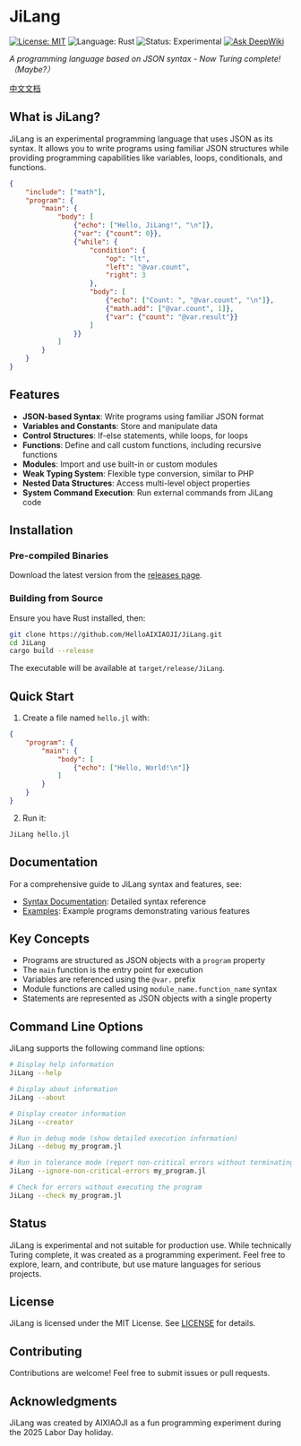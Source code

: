 # JiLang

[![License: MIT](https://img.shields.io/badge/License-MIT-yellow.svg)](https://opensource.org/licenses/MIT)
![Language: Rust](https://img.shields.io/badge/Language-Rust-orange.svg)
![Status: Experimental](https://img.shields.io/badge/Status-Experimental-blue.svg)
[![Ask DeepWiki](https://deepwiki.com/badge.svg)](https://deepwiki.com/HelloAIXIAOJI/JiLang)

*A programming language based on JSON syntax - Now Turing complete!（Maybe?）*

[中文文档](README.zh.md)

## What is JiLang?

JiLang is an experimental programming language that uses JSON as its syntax. It allows you to write programs using familiar JSON structures while providing programming capabilities like variables, loops, conditionals, and functions.

```json
{
    "include": ["math"],
    "program": {
        "main": {
            "body": [
                {"echo": ["Hello, JiLang!", "\n"]},
                {"var": {"count": 0}},
                {"while": {
                    "condition": {
                        "op": "lt",
                        "left": "@var.count",
                        "right": 3
                    },
                    "body": [
                        {"echo": ["Count: ", "@var.count", "\n"]},
                        {"math.add": ["@var.count", 1]},
                        {"var": {"count": "@var.result"}}
                    ]
                }}
            ]
        }
    }
}
```

## Features

- **JSON-based Syntax**: Write programs using familiar JSON format
- **Variables and Constants**: Store and manipulate data
- **Control Structures**: If-else statements, while loops, for loops
- **Functions**: Define and call custom functions, including recursive functions
- **Modules**: Import and use built-in or custom modules
- **Weak Typing System**: Flexible type conversion, similar to PHP
- **Nested Data Structures**: Access multi-level object properties
- **System Command Execution**: Run external commands from JiLang code

## Installation

### Pre-compiled Binaries

Download the latest version from the [releases page](https://github.com/HelloAIXIAOJI/JiLang/releases).

### Building from Source

Ensure you have Rust installed, then:

```bash
git clone https://github.com/HelloAIXIAOJI/JiLang.git
cd JiLang
cargo build --release
```

The executable will be available at `target/release/JiLang`.

## Quick Start

1. Create a file named `hello.jl` with:

```json
{
    "program": {
        "main": {
            "body": [
                {"echo": ["Hello, World!\n"]}
            ]
        }
    }
}
```

2. Run it:

```bash
JiLang hello.jl
```

## Documentation

For a comprehensive guide to JiLang syntax and features, see:

- [Syntax Documentation](docs/syntax_en.md): Detailed syntax reference
- [Examples](docs/examples.md): Example programs demonstrating various features

## Key Concepts

- Programs are structured as JSON objects with a `program` property
- The `main` function is the entry point for execution
- Variables are referenced using the `@var.` prefix
- Module functions are called using `module_name.function_name` syntax
- Statements are represented as JSON objects with a single property

## Command Line Options

JiLang supports the following command line options:

```bash
# Display help information
JiLang --help

# Display about information
JiLang --about

# Display creator information
JiLang --creator

# Run in debug mode (show detailed execution information)
JiLang --debug my_program.jl

# Run in tolerance mode (report non-critical errors without terminating)
JiLang --ignore-non-critical-errors my_program.jl

# Check for errors without executing the program
JiLang --check my_program.jl
```

## Status

JiLang is experimental and not suitable for production use. While technically Turing complete, it was created as a programming experiment. Feel free to explore, learn, and contribute, but use mature languages for serious projects.

## License

JiLang is licensed under the MIT License. See [LICENSE](LICENSE) for details.

## Contributing

Contributions are welcome! Feel free to submit issues or pull requests.

## Acknowledgments

JiLang was created by AIXIAOJI as a fun programming experiment during the 2025 Labor Day holiday.
